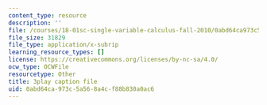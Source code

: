 ```yaml
---
content_type: resource
description: ''
file: /courses/18-01sc-single-variable-calculus-fall-2010/0abd64ca973c5a568a4cf88b830a0ac6_owkMzpN8WDc.vtt
file_size: 31829
file_type: application/x-subrip
learning_resource_types: []
license: https://creativecommons.org/licenses/by-nc-sa/4.0/
ocw_type: OCWFile
resourcetype: Other
title: 3play caption file
uid: 0abd64ca-973c-5a56-8a4c-f88b830a0ac6
---
```

